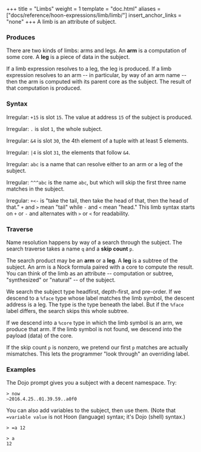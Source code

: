 +++
title = "Limbs"
weight = 1
template = "doc.html"
aliases = ["docs/reference/hoon-expressions/limb/limb/"]
insert_anchor_links = "none"
+++
A limb is an attribute of subject.

### Produces

There are two kinds of limbs: arms and legs.  An **arm** is a computation of some core.  A **leg** is a piece of data in the subject.

If a limb expression resolves to a leg, the leg is produced.  If a limb expression resolves to an arm -- in particular, by way of an arm name -- then the arm is computed with its parent core as the subject.  The result of that computation is produced.

### Syntax

Irregular: `+15` is slot `15`.  The value at address `15` of the subject is produced.

Irregular: `.` is slot `1`, the whole subject.

Irregular: `&4` is slot `30`, the 4th element of a tuple with at least 5 elements.

Irregular: `|4` is slot `31`, the elements that follow `&4`.

Irregular: `abc` is a name that can resolve either to an arm or a leg of the subject.

Irregular: `^^^abc` is the name `abc`, but which will skip the first three name matches in the subject.

Irregular: `+<-` is "take the tail, then take the head of that, then the head of that." `+` and `>` mean "tail" while `-` and `<` mean "head." This limb syntax starts on `+` or `-` and alternates with `>` or `<` for readability.

### Traverse

Name resolution happens by way of a search through the subject. The search traverse takes a name `q` and a **skip count** `p`.

The search product may be an **arm** or a **leg**.  A **leg** is a subtree of the subject.  An arm is a Nock formula paired with a core to compute the result.  You can think of the limb as an attribute -- computation or subtree, "synthesized" or "natural"
-- of the subject.

We search the subject type headfirst, depth-first, and pre-order.
If we descend to a `%face` type whose label matches the limb
symbol, the descent address is a leg.   The type is the type
beneath the label.  But if the `%face` label differs, the search
skips this whole subtree.

If we descend into a `%core` type in which the limb symbol is an
arm, we produce that arm.  If the limb symbol is not found, we
descend into the payload (data) of the core.

If the skip count `p` is nonzero, we pretend our first `p`
matches are actually mismatches.  This lets the programmer "look
through" an overriding label.

### Examples

The Dojo prompt gives you a subject with a decent namespace.
Try:

```
> now
~2016.4.25..01.39.59..a0f0
```

You can also add variables to the subject, then use them.  (Note
that `=variable value` is not Hoon (language) syntax; it's Dojo
(shell) syntax.)

```
> =a 12

> a
12
```
